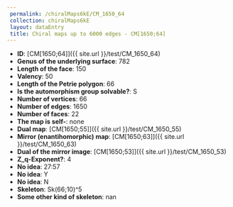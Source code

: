 ```yaml
--- 
 permalink: /chiralMaps6kE/CM_1650_64 
 collection: chiralMaps6kE
 layout: dataEntry
 title: Chiral maps up to 6000 edges - CM[1650;64]
---
```


- **ID**: [CM[1650;64]]({{ site.url }}/test/CM_1650_64)
- **Genus of the underlying surface**: 782
- **Length of the face**: 150
- **Valency**: 50
- **Length of the Petrie polygon**: 66
- **Is the automorphism group solvable?**: S
- **Number of vertices**: 66
- **Number of edges**: 1650
- **Number of faces**: 22
- **The map is self-**: none
- **Dual map**: [CM[1650;55]]({{ site.url }}/test/CM_1650_55)
- **Mirror (enantihomorphic) map**: [CM[1650;63]]({{ site.url }}/test/CM_1650_63)
- **Dual of the mirror image**: [CM[1650;53]]({{ site.url }}/test/CM_1650_53)
- **Z_q-Exponent?**: 4
- **No idea**:  27:57
- **No idea**: Y
- **No idea**: N
- **Skeleton**: Sk(66;10)^5
- **Some other kind of skeleton**: nan
